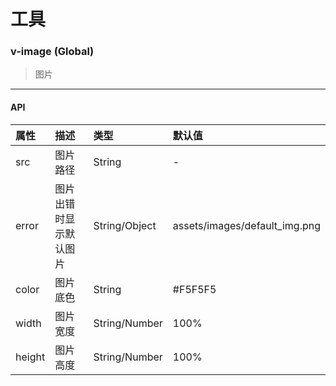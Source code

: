 # 工具

### v-image (Global)
> 图片
***
#### API
| 属性                  | 描述                      | 类型          | 默认值                        |
|:----------------------|:--------------------------|:--------------|:------------------------------|
| src                   | 图片路径                  | String        | -                             |
| error                 | 图片出错时显示默认图片    | String/Object | assets/images/default_img.png |
| color                 | 图片底色                  | String        | #F5F5F5                       |
| width                 | 图片宽度                  | String/Number | 100%                          |
| height                | 图片高度                  | String/Number | 100%                          |
